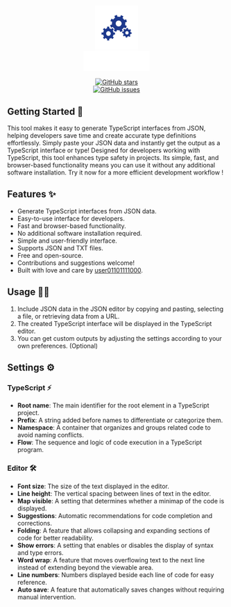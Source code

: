 <div align="center">

<a href="https://taypfeyz.vercel.app">
  <img alt="taypfeyz logo" src="public/icons/favicon.svg" width="20%" />
</a>

<br>

<a href="https://taypfeyz.vercel.app">
  <img alt="taypfeyz site" src="public/images/taypfeyz_text.png" width="30%" />
</a>

<br>

[![GitHub stars](https://img.shields.io/github/stars/user01101111000/taypfeyz?style=social)](https://github.com/user01101111000/taypfeyz)  
[![GitHub issues](https://img.shields.io/github/issues/user01101111000/taypfeyz?style=social)](https://github.com/user01101111000/taypfeyz/issues)

</div>


## Getting Started 🚀

This tool makes it easy to generate TypeScript interfaces from JSON, helping developers save time and create accurate
type definitions effortlessly. Simply paste your JSON data and instantly get the output as a TypeScript interface or
type! Designed for developers working with TypeScript, this tool enhances type safety in projects. Its simple, fast, and
browser-based functionality means you can use it without any additional software installation. Try it now for a more
efficient development workflow !

## Features ✨

- Generate TypeScript interfaces from JSON data.
- Easy-to-use interface for developers.
- Fast and browser-based functionality.
- No additional software installation required.
- Simple and user-friendly interface.
- Supports JSON and TXT files.
- Free and open-source.
- Contributions and suggestions welcome!
- Built with love and care by [user01101111000](https://github.com/user01101111000).

## Usage 👨‍💻

1. Include JSON data in the JSON editor by copying and pasting, selecting a file, or retrieving data from a URL.
2. The created TypeScript interface will be displayed in the TypeScript editor.
3. You can get custom outputs by adjusting the settings according to your own preferences. (Optional)

## Settings ⚙️

### TypeScript ⚡
- **Root name**: The main identifier for the root element in a TypeScript project.
- **Prefix**: A string added before names to differentiate or categorize them.
- **Namespace**: A container that organizes and groups related code to avoid naming conflicts.
- **Flow**: The sequence and logic of code execution in a TypeScript program.

### Editor 🛠️
- **Font size**: The size of the text displayed in the editor.
- **Line height**: The vertical spacing between lines of text in the editor.
- **Map visible**: A setting that determines whether a minimap of the code is displayed.
- **Suggestions**: Automatic recommendations for code completion and corrections.
- **Folding**:  A feature that allows collapsing and expanding sections of code for better readability.
- **Show errors**: A setting that enables or disables the display of syntax and type errors.
- **Word wrap**: A feature that moves overflowing text to the next line instead of extending beyond the viewable area.
- **Line numbers**: Numbers displayed beside each line of code for easy reference.
- **Auto save**: A feature that automatically saves changes without requiring manual intervention.